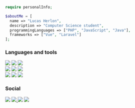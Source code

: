 ```php
require personalInfo;

$aboutMe = [
  name => "Lucas Herlon",
  description => "Computer Science student",
  programmingLanguages => ["PHP", "JavaScript", "Java"],
  frameworks => ["Vue", "Laravel"]
];
```
<h3>Languages and tools</h3>
<div>
  <img src="https://img.shields.io/badge/HTML-239120?style=for-the-badge&logo=html5&logoColor=white" />
  <img src="https://img.shields.io/badge/CSS-239120?&style=for-the-badge&logo=css3&logoColor=white" />
  <img src="https://img.shields.io/badge/JavaScript-F7DF1E?style=for-the-badge&logo=javascript&logoColor=black" />
</div>
<div>
  <img src="https://img.shields.io/badge/Sass-CC6699?style=for-the-badge&logo=sass&logoColor=white" />
  <img src="https://img.shields.io/badge/PHP-777BB4?style=for-the-badge&logo=php&logoColor=white" />
  <img src="https://img.shields.io/badge/Java-ED8B00?style=for-the-badge&logo=java&logoColor=white" />
</div>

<div>
  <img src="https://img.shields.io/badge/Vue.js-35495E?style=for-the-badge&logo=vue.js&logoColor=4FC08D" />
  <img src="https://img.shields.io/badge/React-20232A?style=for-the-badge&logo=react&logoColor=61DAFB" />
  <img src="https://img.shields.io/badge/Laravel-FF2D20?style=for-the-badge&logo=laravel&logoColor=white" />
</div>

<h3>Social</h3>
<p align="left">
  <a href="#" alt="Gmail">
  <img src="https://img.shields.io/badge/Gmail-D14836?style=for-the-badge&logo=gmail&logoColor=white&link=lucasherlondsmc@gmail.com" /></a>
  <a href="#" alt="LinkedIn">
  <img src="https://img.shields.io/badge/LinkedIn-0077B5?style=for-the-badge&logo=linkedin&logoColor=white&link=https://www.linkedin.com/in/lucas-herlon-6596aa273/" />
  </a>
    </a>
  <a href="#" alt="Medium">
  <img src="https://img.shields.io/badge/Medium-12100E?style=for-the-badge&logo=medium&logoColor=white&link=https://medium.com/@lucasherlondsmc" /></a>
  <a href="#" alt="Youtube">
  <img src="https://img.shields.io/badge/YouTube-FF0000?style=for-the-badge&logo=youtube&logoColor=white&link=https://www.linkedin.com/in/lucas-herlon-6596aa273/" />

</p>


